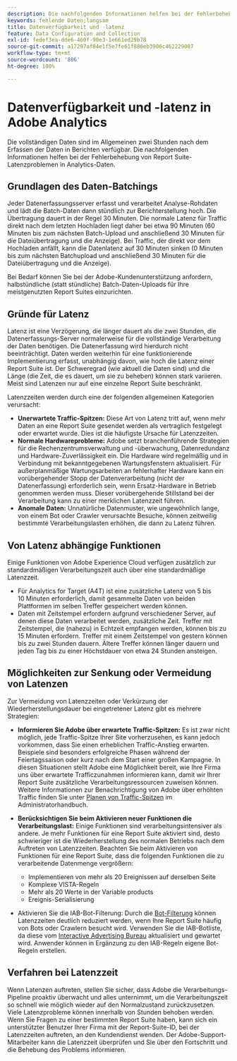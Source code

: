 ```yaml
---
description: Die nachfolgenden Informationen helfen bei der Fehlerbehebung von Report Suite-Latenzproblemen in Analytics-Daten.
keywords: fehlende Daten;langsam
title: Datenverfügbarkeit und -latenz
feature: Data Configuration and Collection
exl-id: fedef3ea-dde6-460f-90e3-1e661ed29b78
source-git-commit: a17297af84e1f5e7fe61f886eb3906c462229087
workflow-type: tm+mt
source-wordcount: '806'
ht-degree: 100%

---
```


# Datenverfügbarkeit und -latenz in Adobe Analytics

Die vollständigen Daten sind im Allgemeinen zwei Stunden nach dem Erfassen der Daten in Berichten verfügbar. Die nachfolgenden Informationen helfen bei der Fehlerbehebung von Report Suite-Latenzproblemen in Analytics-Daten.

## Grundlagen des Daten-Batchings

Jeder Datenerfassungsserver erfasst und verarbeitet Analyse-Rohdaten und lädt die Batch-Daten dann stündlich zur Berichterstellung hoch. Die Übertragung dauert in der Regel 30 Minuten. Die normale Latenz für Traffic direkt nach dem letzten Hochladen liegt daher bei etwa 90 Minuten (60 Minuten bis zum nächsten Batch-Upload und anschließend 30 Minuten für die Dateiübertragung und die Anzeige). Bei Traffic, der direkt vor dem Hochladen anfällt, kann die Datenlatenz auf 30 Minuten sinken (0 Minuten bis zum nächsten Batchupload und anschließend 30 Minuten für die Dateiübertragung und die Anzeige).

Bei Bedarf können Sie bei der Adobe-Kundenunterstützung anfordern, halbstündliche (statt stündliche) Batch-Daten-Uploads für Ihre meistgenutzten Report Suites einzurichten.

## Gründe für Latenz

Latenz ist eine Verzögerung, die länger dauert als die zwei Stunden, die Datenerfassungs-Server normalerweise für die vollständige Verarbeitung der Daten benötigen. Die Datenerfassung wird hierdurch nicht beeinträchtigt. Daten werden weiterhin für eine funktionierende Implementierung erfasst, unabhängig davon, wie hoch die Latenz einer Report Suite ist. Der Schweregrad (wie aktuell die Daten sind) und die Länge (die Zeit, die es dauert, um sie zu beheben) können stark variieren. Meist sind Latenzen nur auf eine einzelne Report Suite beschränkt.

Latenzzeiten werden durch eine der folgenden allgemeinen Kategorien verursacht:

* **Unerwartete Traffic-Spitzen:** Diese Art von Latenz tritt auf, wenn mehr Daten an eine Report Suite gesendet werden als vertraglich festgelegt oder erwartet wurde. Dies ist die häufigste Ursache für Latenzzeiten.
* **Normale Hardwareprobleme:** Adobe setzt branchenführende Strategien für die Rechenzentrumsverwaltung und -überwachung, Datenredundanz und Hardware-Zuverlässigkeit ein. Die Hardware wird regelmäßig und in Verbindung mit bekanntgegebenen Wartungsfenstern aktualisiert. Für außerplanmäßige Wartungsarbeiten an fehlerhafter Hardware kann ein vorübergehender Stopp der Datenverarbeitung (nicht der Datenerfassung) erforderlich sein, wenn Ersatz-Hardware in Betrieb genommen werden muss. Dieser vorübergehende Stillstand bei der Verarbeitung kann zu einer merklichen Latenzzeit führen.
* **Anomale Daten:** Unnatürliche Datenmuster, wie ungewöhnlich lange, von einem Bot oder Crawler verursachte Besuche, können zeitweilig bestimmte Verarbeitungslasten erhöhen, die dann zu Latenz führen.

## Von Latenz abhängige Funktionen

Einige Funktionen von Adobe Experience Cloud verfügen zusätzlich zur standardmäßigen Verarbeitungszeit auch über eine standardmäßige Latenzzeit.

* Für Analytics for Target (A4T) ist eine zusätzliche Latenz von 5 bis 10 Minuten erforderlich, damit gesammelte Daten von beiden Plattformen im selben Treffer gespeichert werden können.
* Daten mit Zeitstempel erfordern aufgrund verschiedener Server, auf denen diese Daten verarbeitet werden, zusätzliche Zeit. Treffer mit Zeitstempel, die (nahezu) in Echtzeit empfangen werden, können bis zu 15 Minuten erfordern. Treffer mit einem Zeitstempel von gestern können bis zu zwei Stunden dauern. Ältere Treffer können länger dauern und jeden Tag bis zu einer Höchstdauer von etwa 24 Stunden ansteigen.

## Möglichkeiten zur Senkung oder Vermeidung von Latenzen

Zur Vermeidung von Latenzzeiten oder Verkürzung der Wiederherstellungsdauer bei eingetretener Latenz gibt es mehrere Strategien:

* **Informieren Sie Adobe über erwartete Traffic-Spitzen:** Es ist zwar nicht möglich, jede Traffic-Spitze Ihrer Site vorherzusehen, es kann jedoch vorkommen, dass Sie einen erheblichen Traffic-Anstieg erwarten. Beispiele sind besonders erfolgreiche Phasen während der Feiertagssaison oder kurz nach dem Start einer großen Kampagne. In diesen Situationen stellt Adobe eine Möglichkeit bereit, wie Ihre Firma uns über erwartete Trafficzunahmen informieren kann, damit wir Ihrer Report Suite zusätzliche Verarbeitungsressourcen zuweisen können. Weitere Informationen zur Benachrichtigung von Adobe über erhöhten Traffic finden Sie unter [Planen von Traffic-Spitzen](/help/admin/admin/c-manage-report-suites/c-edit-report-suites/c-traffic-management/t-traffic-schedule-spike.md) im Administratorhandbuch.
* **Berücksichtigen Sie beim Aktivieren neuer Funktionen die Verarbeitungslast:** Einige Funktionen sind verarbeitungsintensiver als andere. Je mehr Funktionen für eine Report Suite aktiviert sind, desto schwieriger ist die Wiederherstellung des normalen Betriebs nach dem Auftreten von Latenzzeiten. Beachten Sie beim Aktivieren von Funktionen für eine Report Suite, dass die folgenden Funktionen die zu verarbeitende Datenmenge vergrößern:

   * Implementieren von mehr als 20 Ereignissen auf derselben Seite
   * Komplexe VISTA-Regeln
   * Mehr als 20 Werte in der Variable products
   * Ereignis-Serialisierung

* Aktivieren Sie die IAB-Bot-Filterung: Durch die [Bot-Filterung](/help/admin/admin/c-manage-report-suites/c-edit-report-suites/general/bot-removal/bot-removal.md) können Latenzzeiten deutlich reduziert werden, wenn Ihre Report Suite häufig von Bots oder Crawlern besucht wird. Verwenden Sie die IAB-Botliste, da diese vom [Interactive Advertising Bureau](https://www.iab.net/about_the_iab) aktualisiert und gewartet wird. Anwender können in Ergänzung zu den IAB-Regeln eigene Bot-Regeln erstellen.

## Verfahren bei Latenzzeit

Wenn Latenzen auftreten, stellen Sie sicher, dass Adobe die Verarbeitungs-Pipeline proaktiv überwacht und alles unternimmt, um die Verarbeitungszeit so schnell wie möglich wieder auf den Normalzustand zurückzusetzen. Viele Latenzprobleme können innerhalb von Stunden behoben werden. Wenn Sie Fragen zu einer bestimmten Report Suite haben, kann sich ein unterstützter Benutzer Ihrer Firma mit der Report-Suite-ID, bei der Latenzzeiten auftreten, an den Kundendienst wenden. Der Adobe-Support-Mitarbeiter kann die Latenzzeit überprüfen und Sie über den Fortschritt und die Behebung des Problems informieren.
